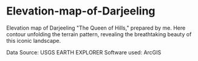# Elevation-map-of-Darjeeling
 Elevation map of Darjeeling "The Queen of Hills," prepared by me. Here contour unfolding the terrain pattern, revealing the breathtaking beauty of this iconic landscape. 
 
Data Source: USGS EARTH EXPLORER
Software used: ArcGIS
